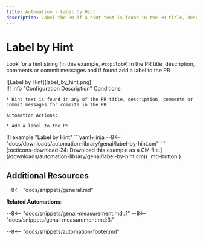 ```yaml
---
title: Automation - Label by Hint
description: Label the PR if a hint text is found in the PR title, description, comments or commit messages
---
```

# Label by Hint
Look for a hint string (in this example, `#copilot#`) in the PR title, description, comments or commit messages and if found add a label to the PR

<div class="automationImage" style="align:right" markdown="1">
![Label by Hint](label_by_hint.png)
</div>
<div class="automationDescription" markdown="1">
!!! info "Configuration Description"
    Conditions:

    * Hint text is found in any of the PR title, description, comments or commit messages for commits in the PR

    Automation Actions:

    * Add a label to the PR

</div>
!!! example "Label by Hint"
    ```yaml+jinja
    --8<-- "docs/downloads/automation-library/genai/label-by-hint.cm"
    ```
    <div class="result" markdown>
      <span>
      [:octicons-download-24: Download this example as a CM file.](/downloads/automation-library/genai/label-by-hint.cm){ .md-button }
      </span>
    </div>

## Additional Resources

--8<-- "docs/snippets/general.md"

**Related Automations**:

--8<-- "docs/snippets/genai-measurement.md::1"
--8<-- "docs/snippets/genai-measurement.md:3:"

--8<-- "docs/snippets/automation-footer.md"